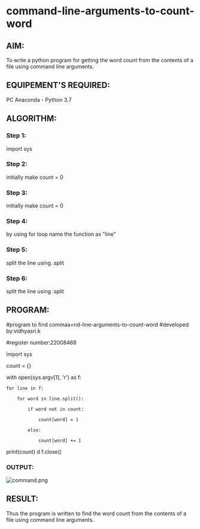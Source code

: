 # command-line-arguments-to-count-word
## AIM:
To write a python program for getting the word count from the contents of a file using command line arguments.
## EQUIPEMENT'S REQUIRED: 
PC
Anaconda - Python 3.7
## ALGORITHM: 
### Step 1:
import sys
### Step 2: 
 initially make count = 0
### Step 3: 
initially make count = 0
### Step 4:  
by using for loop name the function as "line"
### Step 5: 
split the line using .split
### Step 6: 
split the line using .split
## PROGRAM:
#program to find commaa=nd-line-arguments-to-count-word
#developed by:vidhyasri.k

#register number:22008468

import sys

count = {}

with open(sys.argv[1], 'r') as f:

    for line in f:

        for word in line.split():

            if word not in count:

                count[word] = 1

            else:

                count[word] += 1
print(count)
d
f.close()


### OUTPUT:
![command.png](./command.png)



## RESULT:
Thus the program is written to find the word count from the contents of a file using command line arguments.
